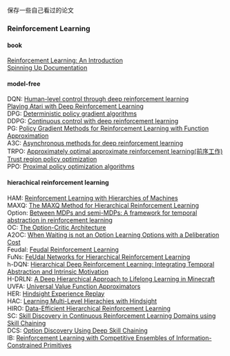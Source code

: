 保存一些自己看过的论文

### Reinforcement Learning
#### book
[Reinforcement Learning: An Introduction](https://gitee.com/yangshengqi/paper/blob/master/Reinforcement%20Learning/book/Reinforcement%20Learning:%20An%20Introduction.pdf)  
[Spinning Up Documentation](https://gitee.com/yangshengqi/paper/blob/master/Reinforcement%20Learning/book/Spinning%20Up%20Documentation.pdf)  

#### model-free
DQN: [Human-level control through deep reinforcement learning](https://gitee.com/yangshengqi/paper/blob/master/Reinforcement%20Learning/model-free/Human-level%20control%20through%20deep%20reinforcement%20learning(Nature).pdf)  
     [Playing Atari with Deep Reinforcement Learning](https://gitee.com/yangshengqi/paper/blob/master/Reinforcement%20Learning/model-free/Playing%20Atari%20with%20Deep%20Reinforcement%20Learning(ICML).pdf)  
DPG: [Deterministic policy gradient algorithms](https://gitee.com/yangshengqi/paper/blob/master/Reinforcement%20Learning/model-free/Deterministic%20policy%20gradient%20algorithms.pdf)  
DDPG: [Continuous control with deep reinforcement learning](https://gitee.com/yangshengqi/paper/blob/master/Reinforcement%20Learning/model-free/Continuous%20control%20with%20deep%20reinforcement%20learning.pdf)  
PG: [Policy Gradient Methods for Reinforcement Learning with Function Approximation](https://gitee.com/yangshengqi/paper/blob/master/Reinforcement%20Learning/model-free/Policy%20Gradient%20Methods%20for%20Reinforcement%20Learning%20with%20Function%20Approximation.pdf)  
A3C: [Asynchronous methods for deep reinforcement learning](https://gitee.com/yangshengqi/paper/blob/master/Reinforcement%20Learning/model-free/Asynchronous%20methods%20for%20deep%20reinforcement%20learning.pdf)  
TRPO: [Approximately optimal approximate reinforcement learning(前序工作)](https://gitee.com/yangshengqi/paper/blob/master/Reinforcement%20Learning/model-free/Approximately%20optimal%20approximate%20reinforcement%20learning.pdf)  
      [Trust region policy optimization](https://gitee.com/yangshengqi/paper/blob/master/Reinforcement%20Learning/model-free/Trust%20region%20policy%20optimization.pdf)  
PPO: [Proximal policy optimization algorithms](https://gitee.com/yangshengqi/paper/blob/master/Reinforcement%20Learning/model-free/Proximal%20policy%20optimization%20algorithms.pdf)  

#### hierachical reinforcement learning
HAM: [Reinforcement Learning with Hierarchies of Machines](https://gitee.com/yangshengqi/paper/blob/master/Reinforcement%20Learning/hierarchical/Reinforcement%20Learning%20with%20Hierarchies%20of%20Machines.pdf)  
MAXQ: [The MAXQ Method for Hierarchical Reinforcement Learning](https://gitee.com/yangshengqi/paper/blob/master/Reinforcement%20Learning/hierarchical/The%20MAXQ%20Method%20for%20Hierarchical%20Reinforcement%20Learning.pdf)  
Option: [Between MDPs and semi-MDPs: A framework for temporal abstraction in reinforcement learning](https://gitee.com/yangshengqi/paper/blob/master/Reinforcement%20Learning/hierarchical/Between%20MDPs%20and%20semi-MDPs:%20A%20framework%20for%20temporal%20abstraction%20in%20reinforcement%20learning.pdf)  
OC: [The Option-Critic Architecture](https://gitee.com/yangshengqi/paper/blob/master/Reinforcement%20Learning/hierarchical/The%20Option-Critic%20Architecture.pdf)    
A2OC: [When Waiting is not an Option  Learning Options with a Deliberation Cost](https://gitee.com/yangshengqi/paper/blob/master/Reinforcement%20Learning/hierarchical/When%20Waiting%20is%20not%20an%20Option%20%20Learning%20Options%20with%20a%20Deliberation%20Cost.pdf)  
Feudal: [Feudal Reinforcement Learning](https://gitee.com/yangshengqi/paper/blob/master/Reinforcement%20Learning/hierarchical/Feudal%20Reinforcement%20Learning.pdf)  
FuNs: [FeUdal Networks for Hierarchical Reinforcement Learning](https://gitee.com/yangshengqi/paper/blob/master/Reinforcement%20Learning/hierarchical/FeUdal%20Networks%20for%20Hierarchical%20Reinforcement%20Learning.pdf)  
h-DQN: [Hierarchical Deep Reinforcement Learning: Integrating Temporal Abstraction and Intrinsic Motivation](https://gitee.com/yangshengqi/paper/blob/master/Reinforcement%20Learning/hierarchical/Hierarchical%20Deep%20Reinforcement%20Learning:%0AIntegrating%20Temporal%20Abstraction%20and%0AIntrinsic%20Motivation.pdf)  
H-DRLN: [A Deep Hierarchical Approach to Lifelong Learning in Minecraft](https://gitee.com/yangshengqi/paper/blob/master/Reinforcement%20Learning/hierarchical/A%20Deep%20Hierarchical%20Approach%20to%20Lifelong%20Learning%20in%20Minecraft.pdf)  
UVFA: [Universal Value Function Approximators](https://gitee.com/yangshengqi/paper/blob/master/Reinforcement%20Learning/hierarchical/Universal%20Value%20Function%20Approximators.pdf)  
HER: [Hindsight Experience Replay](https://gitee.com/yangshengqi/paper/blob/master/Reinforcement%20Learning/hierarchical/Hindsight%20Experience%20Replay.pdf)   
HAC: [Learning Multi-Level Hierachies with Hindsight](https://gitee.com/yangshengqi/paper/blob/master/Reinforcement%20Learning/hierarchical/Learning%20Multi-Level%20Hierachies%20with%20Hindsight.pdf)   
HIRO: [Data-Efficient Hierarchical Reinforcement Learning](https://gitee.com/yangshengqi/paper/blob/master/Reinforcement%20Learning/hierarchical/Data-Efficient%20Hierarchical%20Reinforcement%20Learning.pdf)  
SC: [Skill Discovery in Continuous Reinforcement Learning Domains using Skill Chaining](https://gitee.com/yangshengqi/paper/blob/master/Reinforcement%20Learning/hierarchical/Skill%20Discovery%20in%20Continuous%20Reinforcement%0ALearning%20Domains%20using%20Skill%20Chaining.pdf)  
DCS: [Option Discovery Using Deep Skill Chaining](https://gitee.com/yangshengqi/paper/blob/master/Reinforcement%20Learning/hierarchical/Option%20Discovery%20Using%20Deep%20Skill%20Chaining.pdf)  
IB: [Reinforcement Learning with Competitive Ensembles of Information-Constrained Primitives](https://gitee.com/yangshengqi/paper/blob/master/Reinforcement%20Learning/hierarchical/Reinforcement%20Learning%20with%20Competitive%20Ensembles%20of%20Information-Constrained%20Primitives.pdf)  


 

  
